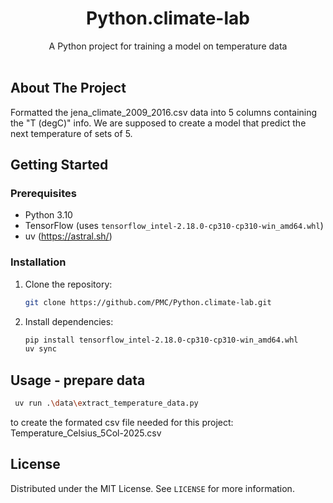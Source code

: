 <!-- Improved compatibility of back to top link: See: https://github.com/othneildrew/Best-README-Template/pull/73 -->
<a id="readme-top"></a>
<div align="center">
  <h1  align="center">Python.climate-lab</h1>

  <p align="center">
    A Python project for training a model on temperature data
    <br />
    <br />
  </p>
</div>

<!-- ABOUT THE PROJECT -->
## About The Project

Formatted the jena_climate_2009_2016.csv data into 5 columns containing the "T (degC)" info.
We are supposed to create a model that predict the next temperature of sets of 5.



<!-- GETTING STARTED -->
## Getting Started

### Prerequisites

- Python 3.10
- TensorFlow (uses `tensorflow_intel-2.18.0-cp310-cp310-win_amd64.whl`)
- uv (https://astral.sh/)

### Installation

1. Clone the repository:
   ```sh
   git clone https://github.com/PMC/Python.climate-lab.git
   ```
2. Install dependencies:
   ```sh
   pip install tensorflow_intel-2.18.0-cp310-cp310-win_amd64.whl
   uv sync
   ```



<!-- USAGE -->
## Usage - prepare data

   ```sh
    uv run .\data\extract_temperature_data.py
   ```
   to create the formated csv file needed for this project:
   Temperature_Celsius_5Col-2025.csv



<!-- LICENSE -->
## License

Distributed under the MIT License. See `LICENSE` for more information.


